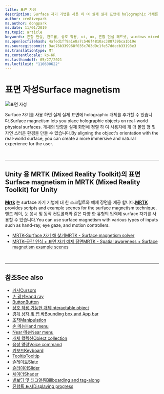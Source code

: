 ```yaml
---
title: 표면 자성
description: Surface 자기 기법을 사용 하 여 실제 실제 표면에 holographic 개체를 놓을 수 있습니다.
author: cre8ivepark
ms.author: dongpark
ms.date: 11/01/2019
ms.topic: article
keywords: 혼합 현실, 컨트롤, 상호 작용, ui, ux, 혼합 현실 헤드셋, windows mixed reality 헤드셋, 가상 현실 헤드셋, HoloLens, MRTK, 혼합 현실 도구 키트, surface 자기
ms.openlocfilehash: 4afed1ff9a1e8a7cb46f4810ac388739bca1b19e
ms.sourcegitcommit: 9ae76b339968f035c703d9c1fe57ddecb33198e3
ms.translationtype: MT
ms.contentlocale: ko-KR
ms.lasthandoff: 05/27/2021
ms.locfileid: "110600622"
---
```

# <a name="surface-magnetism"></a><span data-ttu-id="7fcc5-104">표면 자성</span><span class="sxs-lookup"><span data-stu-id="7fcc5-104">Surface magnetism</span></span>

![표면 자성](images/MRTK_SurfaceMagnetism.gif)

<span data-ttu-id="7fcc5-106">Surface 자기를 사용 하면 실제 실제 표면에 holographic 개체를 추가할 수 있습니다.</span><span class="sxs-lookup"><span data-stu-id="7fcc5-106">Surface magnetism lets you place holographic objects on real-world physical surfaces.</span></span> <span data-ttu-id="7fcc5-107">개체의 방향을 실제 화면에 정렬 하 여 사용자에 게 더 몰입 형 및 자연 스러운 환경을 만들 수 있습니다.</span><span class="sxs-lookup"><span data-stu-id="7fcc5-107">By aligning the object's orientation with the real-world surface, you can create a more immersive and natural experience for the user.</span></span>

<br>

---

## <a name="surface-magnetism-in-mrtk-mixed-reality-toolkit-for-unity"></a><span data-ttu-id="7fcc5-108">Unity 용 MRTK (Mixed Reality Toolkit)의 표면</span><span class="sxs-lookup"><span data-stu-id="7fcc5-108">Surface magnetism in MRTK (Mixed Reality Toolkit) for Unity</span></span>

<span data-ttu-id="7fcc5-109">**[Mrtk](https://github.com/Microsoft/MixedRealityToolkit-Unity)** 는 surface 자기 기법에 대 한 스크립트와 예제 장면을 제공 합니다.</span><span class="sxs-lookup"><span data-stu-id="7fcc5-109">**[MRTK](https://github.com/Microsoft/MixedRealityToolkit-Unity)** provides scripts and example scenes for the surface magnetism technique.</span></span> <span data-ttu-id="7fcc5-110">핸드 레이, 눈 응시 및 동작 컨트롤러와 같은 다양 한 유형의 입력에 surface 자기를 사용할 수 있습니다.</span><span class="sxs-lookup"><span data-stu-id="7fcc5-110">You can use surface magnetism with various types of inputs such as hand-ray, eye gaze, and motion controllers.</span></span>

* [<span data-ttu-id="7fcc5-111">MRTK-Surface 자기 해 찾기</span><span class="sxs-lookup"><span data-stu-id="7fcc5-111">MRTK - Surface magnetism solver</span></span>](/windows/mixed-reality/mrtk-unity/features/ux-building-blocks/solvers/solver#surfacemagnetism)
* [<span data-ttu-id="7fcc5-112">MRTK-공간 인식 + 표면 자기 예제 장면</span><span class="sxs-lookup"><span data-stu-id="7fcc5-112">MRTK - Spatial awareness + Surface magnetism example scenes</span></span>](https://github.com/microsoft/MixedRealityToolkit-Unity/blob/main/Assets/MRTK/Examples/Demos/Solvers/Scenes/SurfaceMagnetismSpatialAwarenessExample.unity)

<br>

---

## <a name="see-also"></a><span data-ttu-id="7fcc5-113">참조</span><span class="sxs-lookup"><span data-stu-id="7fcc5-113">See also</span></span>

* [<span data-ttu-id="7fcc5-114">커서</span><span class="sxs-lookup"><span data-stu-id="7fcc5-114">Cursors</span></span>](cursors.md)
* [<span data-ttu-id="7fcc5-115">손 광선</span><span class="sxs-lookup"><span data-stu-id="7fcc5-115">Hand ray</span></span>](point-and-commit.md)
* [<span data-ttu-id="7fcc5-116">Button</span><span class="sxs-lookup"><span data-stu-id="7fcc5-116">Button</span></span>](button.md)
* [<span data-ttu-id="7fcc5-117">상호 작용 가능한 개체</span><span class="sxs-lookup"><span data-stu-id="7fcc5-117">Interactable object</span></span>](interactable-object.md)
* [<span data-ttu-id="7fcc5-118">경계 상자 및 앱 바</span><span class="sxs-lookup"><span data-stu-id="7fcc5-118">Bounding box and App bar</span></span>](app-bar-and-bounding-box.md)
* [<span data-ttu-id="7fcc5-119">조작</span><span class="sxs-lookup"><span data-stu-id="7fcc5-119">Manipulation</span></span>](direct-manipulation.md)
* [<span data-ttu-id="7fcc5-120">손 메뉴</span><span class="sxs-lookup"><span data-stu-id="7fcc5-120">Hand menu</span></span>](hand-menu.md)
* [<span data-ttu-id="7fcc5-121">Near 메뉴</span><span class="sxs-lookup"><span data-stu-id="7fcc5-121">Near menu</span></span>](near-menu.md)
* [<span data-ttu-id="7fcc5-122">개체 컬렉션</span><span class="sxs-lookup"><span data-stu-id="7fcc5-122">Object collection</span></span>](object-collection.md)
* [<span data-ttu-id="7fcc5-123">음성 명령</span><span class="sxs-lookup"><span data-stu-id="7fcc5-123">Voice command</span></span>](voice-input.md)
* [<span data-ttu-id="7fcc5-124">키보드</span><span class="sxs-lookup"><span data-stu-id="7fcc5-124">Keyboard</span></span>](keyboard.md)
* [<span data-ttu-id="7fcc5-125">Tooltip</span><span class="sxs-lookup"><span data-stu-id="7fcc5-125">Tooltip</span></span>](tooltip.md)
* [<span data-ttu-id="7fcc5-126">슬레이트</span><span class="sxs-lookup"><span data-stu-id="7fcc5-126">Slate</span></span>](slate.md)
* [<span data-ttu-id="7fcc5-127">슬라이더</span><span class="sxs-lookup"><span data-stu-id="7fcc5-127">Slider</span></span>](slider.md)
* [<span data-ttu-id="7fcc5-128">셰이더</span><span class="sxs-lookup"><span data-stu-id="7fcc5-128">Shader</span></span>](shader.md)
* [<span data-ttu-id="7fcc5-129">빌보딩 및 태그얼롱</span><span class="sxs-lookup"><span data-stu-id="7fcc5-129">Billboarding and tag-along</span></span>](billboarding-and-tag-along.md)
* [<span data-ttu-id="7fcc5-130">진행률 표시</span><span class="sxs-lookup"><span data-stu-id="7fcc5-130">Displaying progress</span></span>](progress.md)